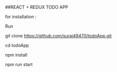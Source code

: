 ##REACT + REDUX TODO APP

for installation :

Run

git clone https://github.com/suraj49470/todoApp.git

cd todoApp

npm install

npm run start